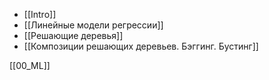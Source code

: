 * [[Intro]]
* [[Линейные модели регрессии]]
* [[Решающие деревья]]
* [[Композиции решающих деревьев. Бэггинг. Бустинг]]

[[00_ML]] 